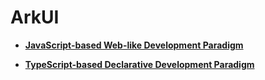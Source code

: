 # ArkUI<a name="EN-US_TOPIC_0000001147686971"></a>

-   **[JavaScript-based Web-like Development Paradigm](ui-arkui-js.md)**  

-   **[TypeScript-based Declarative Development Paradigm](ui-arkui-ts.md)**  


